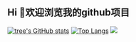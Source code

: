 ## Hi 👋欢迎浏览我的github项目

[![tree's GitHub stats](https://github-readme-stats.vercel.app/api?username=onni-top&hide=contribs,prs&show_icons=true&theme=radical)](https://github.com/anuraghazra/github-readme-stats)
[![Top Langs](https://github-readme-stats.vercel.app/api/top-langs/?username=onni-top&layout=compact)](https://github.com/anuraghazra/github-readme-stats)
![](http://antzuhl.cn:4000/get/@littleTreeme)

<!--
**onni-top/onni-top** is a ✨ _special_ ✨ repository because its `README.md` (this file) appears on your GitHub profile.

Here are some ideas to get you started:

- 🔭 I’m currently working on ...
- 🌱 I’m currently learning ...
- 👯 I’m looking to collaborate on ...
- 🤔 I’m looking for help with ...
- 💬 Ask me about ...
- 📫 How to reach me: ...
- 😄 Pronouns: ...
- ⚡ Fun fact: ...
-->
